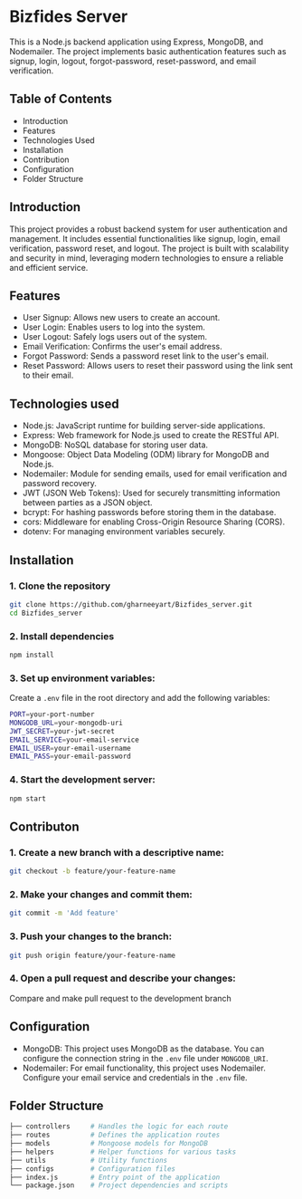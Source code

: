  # Bizfides Server
 This is a Node.js backend application using Express, MongoDB, and Nodemailer. The project implements basic authentication features such as signup, login, logout, forgot-password, reset-password, and email verification.
 ## Table of Contents
 - Introduction
 - Features
 - Technologies Used
 - Installation
 - Contribution
 - Configuration
 - Folder Structure
## Introduction
This project provides a robust backend system for user authentication and management. It includes essential functionalities like signup, login, email verification, password reset, and logout. The project is built with scalability and security in mind, leveraging modern technologies to ensure a reliable and efficient service.
## Features
- User Signup: Allows new users to create an account.
- User Login: Enables users to log into the system.
- User Logout: Safely logs users out of the system.
- Email Verification: Confirms the user's email address.
- Forgot Password: Sends a password reset link to the user's email.
- Reset Password: Allows users to reset their password using the link sent to their email.
## Technologies used
- Node.js: JavaScript runtime for building server-side applications.
- Express: Web framework for Node.js used to create the RESTful API.
- MongoDB: NoSQL database for storing user data.
- Mongoose: Object Data Modeling (ODM) library for MongoDB and Node.js.
- Nodemailer: Module for sending emails, used for email verification and password recovery.
- JWT (JSON Web Tokens): Used for securely transmitting information between parties as a JSON object.
- bcrypt: For hashing passwords before storing them in the database.
- cors: Middleware for enabling Cross-Origin Resource Sharing (CORS).
- dotenv: For managing environment variables securely.
## Installation
### 1. Clone the repository
  ```sh
git clone https://github.com/gharneeyart/Bizfides_server.git
cd Bizfides_server

```
### 2. Install dependencies
```sh
npm install
```
### 3. Set up environment variables:
Create a `.env` file in the root directory and add the following variables:
```sh
PORT=your-port-number
MONGODB_URL=your-mongodb-uri
JWT_SECRET=your-jwt-secret
EMAIL_SERVICE=your-email-service
EMAIL_USER=your-email-username
EMAIL_PASS=your-email-password
```
### 4. Start the development server:
```sh
npm start
```
## Contributon
### 1. Create a new branch with a descriptive name:
```sh
git checkout -b feature/your-feature-name
```
### 2. Make your changes and commit them:
```sh
git commit -m 'Add feature'
```
### 3. Push your changes to the branch:
```sh
git push origin feature/your-feature-name
```
### 4. Open a pull request and describe your changes:
Compare and make pull request to the development branch
## Configuration
- MongoDB: This project uses MongoDB as the database. You can configure the connection string in the `.env` file under `MONGODB_URI`.
- Nodemailer: For email functionality, this project uses Nodemailer. Configure your email service and credentials in the `.env` file.
## Folder Structure
```sh
├── controllers     # Handles the logic for each route
├── routes          # Defines the application routes
├── models          # Mongoose models for MongoDB
├── helpers         # Helper functions for various tasks
├── utils           # Utility functions
├── configs         # Configuration files
├── index.js        # Entry point of the application
└── package.json    # Project dependencies and scripts
```


